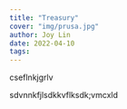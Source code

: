 ```yaml
---
title: "Treasury"
cover: "img/prusa.jpg"
author: Joy Lin
date: 2022-04-10
tags: 
---
```

cseflnkjgrlv

sdvnnkfjlsdkkvflksdk;vmcxld


<!--
Funding  | UC Grants
---------|--------------
 $850    | Make Night
 $175    | Makerspace Open Hours
 $249.60 | Collab
 $200    | General Meeting
 $780    | Portfolio Kickoff
 $2130   | GOHC Grant
 $4384.60| Total
-->